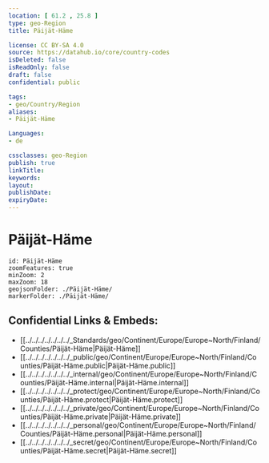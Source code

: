 ```yaml
---
location: [ 61.2 , 25.8 ] 
type: geo-Region
title: Päijät-Häme

license: CC BY-SA 4.0
source: https://datahub.io/core/country-codes
isDeleted: false
isReadOnly: false
draft: false
confidential: public

tags:
- geo/Country/Region
aliases:
- Päijät-Häme

Languages:
- de

cssclasses: geo-Region
publish: true
linkTitle: 
keywords: 
layout: 
publishDate: 
expiryDate: 
---
```


# Päijät-Häme

```leaflet
id: Päijät-Häme
zoomFeatures: true 
minZoom: 2 
maxZoom: 18
geojsonFolder: ./Päijät-Häme/
markerFolder: ./Päijät-Häme/
```


## Confidential Links & Embeds: 
- [[../../../../../../../_Standards/geo/Continent/Europe/Europe~North/Finland/Counties/Päijät-Häme|Päijät-Häme]] 
- [[../../../../../../../_public/geo/Continent/Europe/Europe~North/Finland/Counties/Päijät-Häme.public|Päijät-Häme.public]] 
- [[../../../../../../../_internal/geo/Continent/Europe/Europe~North/Finland/Counties/Päijät-Häme.internal|Päijät-Häme.internal]] 
- [[../../../../../../../_protect/geo/Continent/Europe/Europe~North/Finland/Counties/Päijät-Häme.protect|Päijät-Häme.protect]] 
- [[../../../../../../../_private/geo/Continent/Europe/Europe~North/Finland/Counties/Päijät-Häme.private|Päijät-Häme.private]] 
- [[../../../../../../../_personal/geo/Continent/Europe/Europe~North/Finland/Counties/Päijät-Häme.personal|Päijät-Häme.personal]] 
- [[../../../../../../../_secret/geo/Continent/Europe/Europe~North/Finland/Counties/Päijät-Häme.secret|Päijät-Häme.secret]] 

